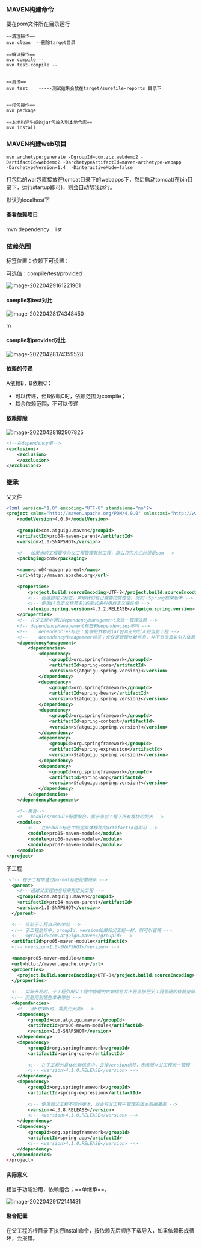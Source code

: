 ### MAVEN构建命令

要在pom文件所在目录运行

```shell
==清理操作==
mvn clean  --删除target目录

==编译操作==
mvn compile --
mvn test-compile --


==测试==
mvn test    -----测试结果会放在target/surefile-reports 目录下


==打包操作==
mvn package

==本地构建生成的jar包放入到本地仓库==
mvn install

```



### MAVEN构建web项目

```shell
mvn archetype:generate -DgroupId=com.zcz.webdemo2 -DartifactId=webdemo2 -DarchetypeArtifactId=maven-archetype-webapp 
-DarchetypeVersion=1.4  -DinteractiveMode=false
```

打包后的war包直接放在tomcat目录下的webapps下，然后启动tomcat(在bin目录下，运行startup即可)，则会自动帮我运行。

默认为localhost下



#### 查看依赖项目

mvn dependency：list



### 依赖范围

标签位置：依赖下可设置：<scope></scope>

可选值：compile/test/provided

![image-20220429161221961](Maven3实验.assets/image-20220429161221961.png)



#### compile和test对比

![image-20220428174348450](Maven3实验.assets/image-20220428174348450.png)

 m  

#### compile和provided对比

![image-20220428174359528](Maven3实验.assets/image-20220428174359528.png)



#### 依赖的传递

A依赖B，B依赖C：

- 可以传递，但B依赖C时，依赖范围为compile；
- 其余依赖范围，不可以传递



#### 依赖排除

![image-20220428182907825](Maven3实验.assets/image-20220428182907825.png)

```xml
<!--在dependency里-->
<exclusions>
    <exclusion>
    </exclusion>
</exclusions>
```





### 继承

父文件

```xml
<?xml version="1.0" encoding="UTF-8" standalone="no"?>
<project xmlns="http://maven.apache.org/POM/4.0.0" xmlns:xsi="http://www.w3.org/2001/XMLSchema-instance" xsi:schemaLocation="http://maven.apache.org/POM/4.0.0 http://maven.apache.org/xsd/maven-4.0.0.xsd">
	<modelVersion>4.0.0</modelVersion>
	
	<groupId>com.atguigu.maven</groupId>
	<artifactId>pro04-maven-parent</artifactId>
	<version>1.0-SNAPSHOT</version>
	
	<!-- 如果当前工程要作为父工程管理其他工程，那么打包方式必须是pom -->
	<packaging>pom</packaging>
	
	<name>pro04-maven-parent</name>
	<url>http://maven.apache.org</url>
	
	<properties>
		<project.build.sourceEncoding>UTF-8</project.build.sourceEncoding>
		<!-- 创建自定义标签，声明我们自己需要的属性值。例如：Spring框架版本 -->
		<!-- 使用${自定义标签名}的形式来引用自定义属性值 -->
		<atguigu.spring.version>4.3.2.RELEASE</atguigu.spring.version>
	</properties>
	<!-- 在父工程中通过dependencyManagement来统一管理依赖 -->
	<!-- dependencyManagement标签和dependencies不同 -->
	<!-- 	dependencies标签：能够把依赖的jar包真正的引入到当前工程 -->
	<!-- 	dependencyManagement标签：仅仅是管理依赖信息，并不负责真实引入依赖 -->
	<dependencyManagement>
		<dependencies>
			<dependency>
				<groupId>org.springframework</groupId>
				<artifactId>spring-core</artifactId>
				<version>${atguigu.spring.version}</version>
			</dependency>
			<dependency>
				<groupId>org.springframework</groupId>
				<artifactId>spring-beans</artifactId>
				<version>${atguigu.spring.version}</version>
			</dependency>
			<dependency>
				<groupId>org.springframework</groupId>
				<artifactId>spring-context</artifactId>
				<version>${atguigu.spring.version}</version>
			</dependency>
			<dependency>
				<groupId>org.springframework</groupId>
				<artifactId>spring-expression</artifactId>
				<version>${atguigu.spring.version}</version>
			</dependency>
			<dependency>
				<groupId>org.springframework</groupId>
				<artifactId>spring-aop</artifactId>
				<version>${atguigu.spring.version}</version>
			</dependency>
		</dependencies>
	</dependencyManagement>
    
	<!--聚合-->
	<!-- modules/module配置聚合，展示当前工程下所有模块的列表 -->
	<modules>  
		<!-- 在module标签中指定具体模块的artifactId值即可 -->
		<module>pro05-maven-module</module>
		<module>pro06-maven-module</module>
		<module>pro07-maven-module</module>
	</modules>
</project>

```



子工程

```xml
 <!-- 在子工程中通过parent标签配置继承 -->
  <parent>
	<!-- 通过父工程的坐标来指定父工程 -->
    <groupId>com.atguigu.maven</groupId>
    <artifactId>pro04-maven-parent</artifactId>
    <version>1.0-SNAPSHOT</version>
  </parent>
  
  <!-- 当前子工程自己的坐标 -->
  <!-- 子工程坐标中，groupId、version如果和父工程一样，则可以省略 -->
  <!-- <groupId>com.atguigu.maven</groupId> -->
  <artifactId>pro05-maven-module</artifactId>
  <!-- <version>1.0-SNAPSHOT</version> -->
  
  <name>pro05-maven-module</name>
  <url>http://maven.apache.org</url>
  <properties>
    <project.build.sourceEncoding>UTF-8</project.build.sourceEncoding>
  </properties>
  
  <!-- 实际开发时，子工程引用父工程中管理的依赖信息并不是直接把父工程管理的依赖全部拿过来 -->
  <!-- 而是用到哪些拿来哪些 -->
  <dependencies>
	<!-- 当5依赖6时，需要先安装6 -->
	<dependency>
		<groupId>com.atguigu.maven</groupId>
		<artifactId>pro06-maven-module</artifactId>
		<version>1.0-SNAPSHOT</version>
	</dependency>
	<dependency>
		<groupId>org.springframework</groupId>
		<artifactId>spring-core</artifactId>
		
		<!-- 在子工程的具体依赖信息中，去掉version标签，表示服从父工程统一管理 -->
		<!-- <version>4.1.0.RELEASE</version> -->
	</dependency>
	<dependency>
		<groupId>org.springframework</groupId>
		<artifactId>spring-expression</artifactId>
		
		<!-- 使用和父工程不同的版本，就会将父工程中管理的版本数据覆盖 -->
		<version>4.3.8.RELEASE</version>
		<!-- <version>4.1.0.RELEASE</version> -->
	</dependency>
	<dependency>
		<groupId>org.springframework</groupId>
		<artifactId>spring-aop</artifactId>
		<!-- <version>4.1.0.RELEASE</version> -->
	</dependency>
  </dependencies>
</project>
```



#### 实际意义

相当于功能沿用，依赖组合；==单继承==。

![image-20220429172141431](Maven3实验.assets/image-20220429172141431.png)



#### 聚合配置

在父工程的根目录下执行install命令，按依赖先后顺序下载导入，如果依赖形成循环，会报错。
